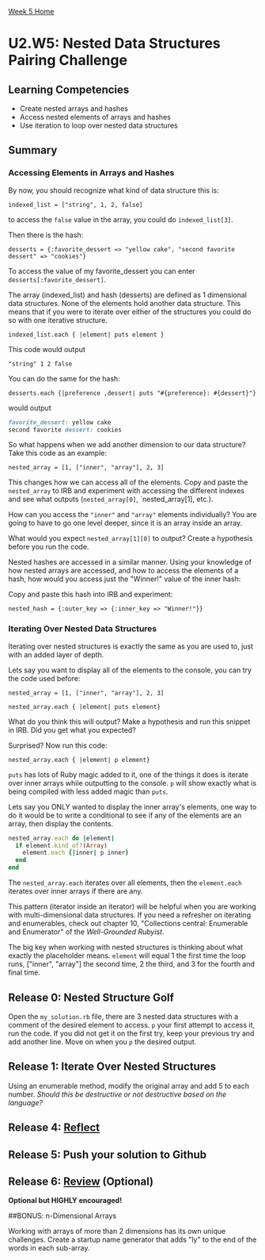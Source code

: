 [Week 5 Home](../)

# U2.W5: Nested Data Structures **Pairing Challenge**

## Learning Competencies
- Create nested arrays and hashes
- Access nested elements of arrays and hashes
- Use iteration to loop over nested data structures

## Summary

### Accessing Elements in Arrays and Hashes

By now, you should recognize what kind of data structure this is:

`indexed_list = ["string", 1, 2, false]`

to access the `false` value in the array, you could do `indexed_list[3]`.

Then there is the hash:

`desserts = {:favorite_dessert => "yellow cake", "second favorite dessert" => "cookies"}`

To access the value of my favorite_dessert you can enter `desserts[:favorite_dessert]`.



The array (indexed_list) and hash (desserts) are defined as 1 dimensional data structures. None of the elements hold another data structure. This means that if you were to iterate over either of the structures you could do so with one iterative structure.

`indexed_list.each { |element| puts element }`

This code would output

`"string"
1
2
false
`

You can do the same for the hash:

`desserts.each {|preference ,dessert| puts "#{preference}: #{dessert}"}`

would output

```ruby
favorite_dessert: yellow cake
second favorite dessert: cookies
```


So what happens when we add another dimension to our data structure? Take this code as an example:

`nested_array = [1, ["inner", "array"], 2, 3]`

This changes how we can access all of the elements. Copy and paste the `nested_array` to IRB and experiment with accessing the different indexes and see what outputs (`nested_array[0]`, `nested_array[1], etc.).

How can you access the `"inner"` and `"array"` elements individually? You are going to have to go one level deeper, since it is an array inside an array.

What would you expect `nested_array[1][0]` to output? Create a hypothesis before you run the code.

Nested hashes are accessed in a similar manner. Using your knowledge of how nested arrays are accessed, and how to access the elements of a hash, how would you access just the "Winner!" value of the inner hash:

Copy and paste this hash into IRB and experiment:

`nested_hash = {:outer_key => {:inner_key => "Winner!"}}`

### Iterating Over Nested Data Structures

Iterating over nested structures is exactly the same as you are used to, just with an added layer of depth.

Lets say you want to display all of the elements to the console, you can try the code used before:

`nested_array = [1, ["inner", "array"], 2, 3]`

`nested_array.each { |element| puts element}`

What do you think this will output? Make a hypothesis and run this snippet in IRB. Did you get what you expected?

Surprised? Now run this code:

`nested_array.each { |element| p element}`

`puts` has lots of Ruby magic added to it, one of the things it does is iterate over inner arrays while outputting to the console. `p` will show exactly what is being compiled with less added magic than `puts`.

Lets say you ONLY wanted to display the inner array's elements, one way to do it would be to write a conditional to see if any of the elements are an array, then display the contents.

```ruby
nested_array.each do |element|
  if element.kind_of?(Array)
    element.each {|inner| p inner}
  end
end
```

The `nested_array.each` iterates over all elements, then the `element.each` iterates over inner arrays if there are any.

This pattern (iterator inside an iterator) will be helpful when you are working with multi-dimensional data structures. If you need a refresher on iterating and enumerables, check out chapter 10, "Collections central: Enumerable and Enumerator" of the *Well-Grounded Rubyist*.

The big key when working with nested structures is thinking about what exactly the placeholder means. `element` will equal 1 the first time the loop runs, ["inner", "array"] the second time, 2 the third, and 3 for the fourth and final time.

## Release 0: Nested Structure Golf

Open the `my_solution.rb` file, there are 3 nested data structures with a comment of the desired element to access. `p` your first attempt to access it, run the code. If you did not get it on the first try, keep your previous try and add another line. Move on when you `p` the desired output.

## Release 1: Iterate Over Nested Structures

Using an enumerable method, modify the original array and add 5 to each number. *Should this be destructive or not destructive based on the language?*


## Release 4: [Reflect](https://github.com/Devbootcamp/phase-0-handbook/blob/master/coding-references/reflection-guidelines.md)

## Release 5: Push your solution to Github

## Release 6: [Review](https://github.com/Devbootcamp/phase-0-handbook/blob/master/coding-references/review.md) (Optional)
**Optional but HIGHLY encouraged!**

##BONUS: n-Dimensional Arrays

Working with arrays of more than 2 dimensions has its own unique challenges. Create a startup name generator that adds "ly" to the end of the words in each sub-array.
